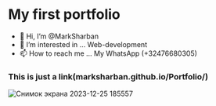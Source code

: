 # My first portfolio
- 👋 Hi, I’m @MarkSharban
- 👀 I’m interested in ... Web-development
- 📫 How to reach me ... My WhatsApp (+32476680305)
### This is just a link(marksharban.github.io/Portfolio/)


![Снимок экрана 2023-12-25 185557](https://github.com/MarkSharban/First-Portfolio/assets/154080698/3d4c18ef-bf68-4689-9756-25208f423798)



